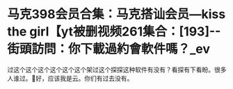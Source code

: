 # 马克398会员合集：马克搭讪会员—kiss the girl【yt被删视频261集合：[193]--街頭訪問：你下載過約會軟件嗎？_ev

过这个这个这个这个这个这个架过这个探探这种软件有没有？看探有下看盼。很多人谁过。🎼好，应该我是云。你们有过去没有。

